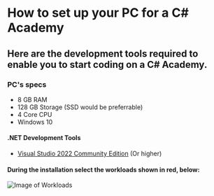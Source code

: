 # How to set up your PC for a C# Academy
## Here are the development tools required to enable you to start coding on a C# Academy.

### PC's specs
* 8 GB RAM
* 128 GB Storage (SSD would be preferrable)
* 4 Core CPU
* Windows 10

#### .NET Development Tools
* [Visual Studio 2022 Community Edition](https://visualstudio.microsoft.com/vs/community/) (Or higher)

#### During the installation select the workloads shown in red, below:

![Image of Workloads](https://github.com/codehub-learn/development-environment-setup/blob/main/images/CSharp_workloads.png)
 
